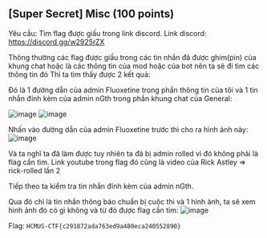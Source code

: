 ## [Super Secret] Misc (100 points)

Yêu cầu: Tìm flag được giấu trong link discord.
Link discord: https://discord.gg/w2925rZX

Thông thường các flag được giấu trong các tin nhắn đã được ghim(pin) của khung chat hoặc là các thông tin của mod hoặc của bot nên ta sẽ đi tìm các thông tin đó
Thì ta tìm thấy được 2 kết quả:

Đó là 1 đường dẫn của admin Fluoxetine trong phần thông tin của tôi và 1 tin nhắn đính kèm của admin nGth trong phần khung chat của General:

![image](https://user-images.githubusercontent.com/87664370/168628950-ff25951b-34c9-4a34-b4c7-be482aa008c7.png)
![image](https://user-images.githubusercontent.com/87664370/168629035-fb979bb8-1bd3-44de-b76f-1588438a109f.png)

Nhấn vào đường dẫn của admin Fluoxetine trước thì cho ra hình ảnh này:
![image](https://user-images.githubusercontent.com/87664370/168629535-e0c50648-7ade-4337-a82d-1d8bc82df8f4.png)

Và ta nghĩ ta đã làm được tuy nhiên ta đã bị admin rolled vì đó không phải là flag cần tìm. Link youtube trong flag đó cũng là video của Rick Astley => rick-rolled lần 2

Tiếp theo ta kiểm tra tin nhắn đính kèm của admin nGth.

Qua đó chỉ là tin nhắn thông báo chuẩn bị cuộc thi và 1 hình ảnh, ta sẽ xem hình ảnh đó có gì không và từ đó được flag cần tìm:
![image](https://user-images.githubusercontent.com/87664370/168631190-c7010277-ec26-480d-a1c2-f4b4c79aab1b.png)


Flag: `HCMUS-CTF{c291872ada763ed9a480eca240552890}`
